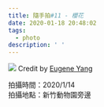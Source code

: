 ```yaml
---
title: 隨手拍#11 - 櫻花
date: 2020-01-18 20:48:02
tags:
  - photo
description: ' '
---
```


![](https://i.imgur.com/fvm8qB5.jpg)
Credit by [Eugene Yang](https://eugene87222.github.io/)

拍攝時間：2020/1/14  
拍攝地點：新竹動物園旁邊